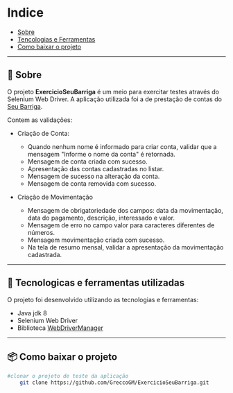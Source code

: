 # Indice
- [Sobre](#-sobre)
- [Tencologias e Ferramentas](#-tecnologicas-e-ferramentas-utilizadas)
- [Como baixar o projeto](#-como-baixar-o-projeto)
---
## 📃 Sobre 

O projeto **ExercicioSeuBarriga** é um meio para exercitar testes através do Selenium Web Driver.
A aplicação utilizada foi a de prestação de contas do [Seu Barriga](https://seubarriga.wcaquino.me/).

Contem as validações:
- Criação de Conta:
   * Quando nenhum nome é informado para criar conta, validar que a mensagem "Informe o nome da conta" é retornada.
   * Mensagem de conta criada com sucesso.
   * Apresentação das contas cadastradas no listar.  
   * Mensagem de sucesso na alteração da conta.
   * Mensagem de conta removida com sucesso. 
    
- Criação de Movimentação
  * Mensagem de obrigatoriedade dos campos: data da movimentação, data do pagamento, descrição, interessado e valor.
  * Mensagem de erro no campo valor para caracteres diferentes de números.
  * Mensagem movimentação criada com sucesso.
  * Na tela de resumo mensal, validar a apresentação da movimentação cadastrada.  

---
## 🚀 Tecnologicas e ferramentas utilizadas
O projeto foi desenvolvido utilizando as tecnologias e ferramentas:
- Java jdk 8
- Selenium Web Driver 
- Biblioteca [WebDriverManager](https://github.com/bonigarcia/webdrivermanager)
---
## 📦 Como baixar o projeto
```bash    
#clonar o projeto de teste da aplicação
    git clone https://github.com/GreccoGM/ExercicioSeuBarriga.git
```
